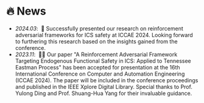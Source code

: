 # 🔥 News
- *2024.03*: &nbsp;🌟 Successfully presented our research on reinforcement adversarial frameworks for ICS safety at ICCAE 2024. Looking forward to furthering this research based on the insights gained from the conference.
- *2023.11*: &nbsp;🎉🎉  Our paper "A Reinforcement Adversarial Framework Targeting Endogenous Functional Safety in ICS: Applied to Tennessee Eastman Process" has been accepted for presentation at the 16th International Conference on Computer and Automation Engineering (ICCAE 2024). The paper will be included in the conference proceedings and published in the IEEE Xplore Digital Library. Special thanks to Prof. Yulong Ding and Prof. Shuang-Hua Yang for their invaluable guidance.